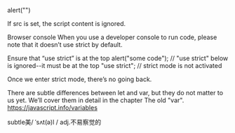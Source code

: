 alert("")

If src is set, the script content is ignored.
<script src="file.js">
  alert(1); // the content is ignored, because src is set
</script>

Browser console
When you use a developer console to run code, please note that it doesn’t use strict by default.

Ensure that “use strict” is at the top
alert("some code");
// "use strict" below is ignored--it must be at the top
"use strict";
// strict mode is not activated

Once we enter strict mode, there’s no going back.

There are subtle differences between let and var, but they do not matter to us yet. We’ll cover them in detail in the chapter The old "var".
https://javascript.info/variables

subtle美/ ˈsʌt(ə)l / adj.不易察觉的